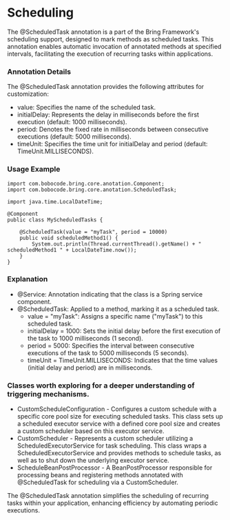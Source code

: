 # Scheduling

The @ScheduledTask annotation is a part of the Bring Framework's scheduling support, designed to mark methods as scheduled tasks. This annotation enables automatic invocation of annotated methods at specified intervals, facilitating the execution of recurring tasks within applications.

### Annotation Details
The @ScheduledTask annotation provides the following attributes for customization:
- value: Specifies the name of the scheduled task.
- initialDelay: Represents the delay in milliseconds before the first execution (default: 1000 milliseconds).
- period: Denotes the fixed rate in milliseconds between consecutive executions (default: 5000 milliseconds).
- timeUnit: Specifies the time unit for initialDelay and period (default: TimeUnit.MILLISECONDS).

### Usage Example

```
import com.bobocode.bring.core.anotation.Component;
import com.bobocode.bring.core.anotation.ScheduledTask;

import java.time.LocalDateTime;

@Component
public class MyScheduledTasks {

    @ScheduledTask(value = "myTask", period = 10000)
    public void scheduledMethod1() {
        System.out.println(Thread.currentThread().getName() + " scheduledMethod1 " + LocalDateTime.now());
    }
}
```

### Explanation

- @Service: Annotation indicating that the class is a Spring service component.
- @ScheduledTask: Applied to a method, marking it as a scheduled task.
  - value = "myTask": Assigns a specific name ("myTask") to this scheduled task.
  - initialDelay = 1000: Sets the initial delay before the first execution of the task to 1000 milliseconds (1 second).
  - period = 5000: Specifies the interval between consecutive executions of the task to 5000 milliseconds (5 seconds).
  - timeUnit = TimeUnit.MILLISECONDS: Indicates that the time values (initial delay and period) are in milliseconds.

### Classes worth exploring for a deeper understanding of triggering mechanisms.

- CustomScheduleConfiguration -  Configures a custom schedule with a specific core pool size for executing scheduled tasks.
This class sets up a scheduled executor service with a defined core pool size and creates a custom scheduler based on this executor service.
- CustomScheduler - Represents a custom scheduler utilizing a ScheduledExecutorService for task scheduling. 
This class wraps a ScheduledExecutorService and provides methods to schedule tasks, as well as to shut down the underlying executor service.
- ScheduleBeanPostProcessor -  A BeanPostProcessor responsible for processing beans and registering methods annotated with @ScheduledTask 
for scheduling via a CustomScheduler.


The @ScheduledTask annotation simplifies the scheduling of recurring tasks within your application, enhancing efficiency by automating periodic executions.

